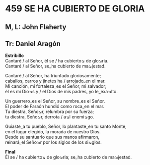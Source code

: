 # 459 SE HA CUBIERTO DE GLORIA

## M, L: John Flaherty
## Tr: Daniel Aragón

**Estribillo**  
Cantaré / al Señor, él se / ha cubierto↘ de glo↘ria.  
Cantaré / al Señor, se_ha cubierto de ma↘jestad.  

Cantaré / al Señor, ha triunfado gloriosamente;  
caballos, carros y jinetes ha / arrojado_en el mar.  
Mi canción, mi fortaleza_es el Señor, mi salvador;  
él es mi Dio↘s y / el Dios de mis padres, yo le_exa↘lto.  

Un guerrero_es el Señor, su nombre_es el Señor.  
El poder de Faraón hundió como roca_en el mar.  
Tu diestra, Seño↘r, relumbra por su fuerza;  
tu diestra, Seño↘r, derrota / a↘l enemi↘go.  

Guiaste_a tu pueblo, Señor, lo plantaste_en tu santo Monte;  
en el lugar elegido, la morada de nuestro Dios.  
Desde su santuario que sus manos afirmaron,  
reinará_el Seño↘r por los siglos de los si↘glos.  

**Final**  
Él se / ha cubierto↘ de glo↘ria; se_ha cubierto de ma↘jestad.  

